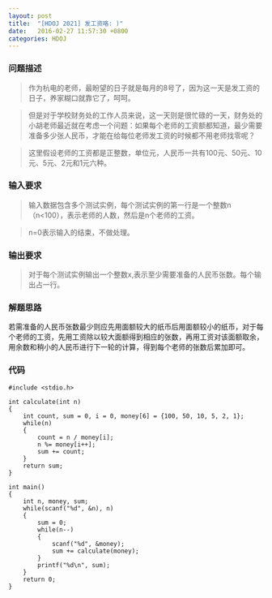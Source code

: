 ```yaml
---
layout: post
title:  "[HDOJ 2021] 发工资咯: )"
date:   2016-02-27 11:57:30 +0800
categories: HDOJ
---
```

### __问题描述__
> 作为杭电的老师，最盼望的日子就是每月的8号了，因为这一天是发工资的日子，养家糊口就靠它了，呵呵。

> 但是对于学校财务处的工作人员来说，这一天则是很忙碌的一天，财务处的小胡老师最近就在考虑一个问题：如果每个老师的工资额都知道，最少需要准备多少张人民币，才能在给每位老师发工资的时候都不用老师找零呢？

> 这里假设老师的工资都是正整数，单位元，人民币一共有100元、50元、10元、5元、2元和1元六种。

### __输入要求__
> 输入数据包含多个测试实例，每个测试实例的第一行是一个整数n（n<100），表示老师的人数，然后是n个老师的工资。

> n=0表示输入的结束，不做处理。

### __输出要求__
> 对于每个测试实例输出一个整数x,表示至少需要准备的人民币张数。每个输出占一行。

### __解题思路__
若需准备的人民币张数最少则应先用面额较大的纸币后用面额较小的纸币，对于每个老师的工资，先用工资除以较大面额得到相应的张数，再用工资对该面额取余，用余数和稍小的人民币进行下一轮的计算，得到每个老师的张数后累加即可。

### __代码__
	#include <stdio.h>

	int calculate(int n)
	{
	    int count, sum = 0, i = 0, money[6] = {100, 50, 10, 5, 2, 1};
	    while(n)
	    {
	        count = n / money[i];
	        n %= money[i++];
	        sum += count;
	    }
	    return sum;
	}

	int main()
	{
	    int n, money, sum;
	    while(scanf("%d", &n), n)
	    {
	        sum = 0;
	        while(n--)
	        {
	            scanf("%d", &money);
	            sum += calculate(money);
	        }
	        printf("%d\n", sum);
	    }
	    return 0;
	}